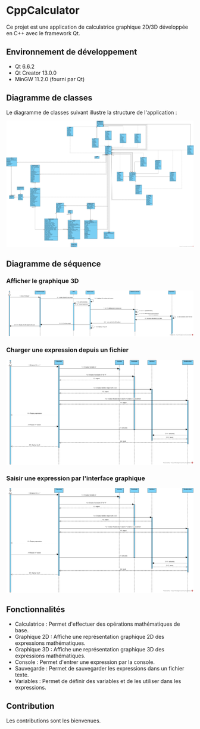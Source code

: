 # CppCalculator

Ce projet est une application de calculatrice graphique 2D/3D développée en C++ avec le framework Qt.

## Environnement de développement

- Qt 6.6.2
- Qt Creator 13.0.0
- MinGW 11.2.0 (fourni par Qt)

## Diagramme de classes

Le diagramme de classes suivant illustre la structure de l'application :

![Class-Diagram5.jpg](docs/Class-Diagram5.jpg)

## Diagramme de séquence

### Afficher le graphique 3D

![Sequence-Diagram1-3DGraph.jpg](docs/Sequence-Diagram1-3DGraph.jpg)

### Charger une expression depuis un fichier

![Sequence-Diagram2-Classicexp.jpg](docs/Sequence-Diagram2-Classicexp.jpg)

### Saisir une expression par l'interface graphique

![Sequence-Diagram2-Classicexp.jpg](docs/Sequence-Diagram2-Classicexp.jpg)

## Fonctionnalités

- Calculatrice : Permet d'effectuer des opérations mathématiques de base.
- Graphique 2D : Affiche une représentation graphique 2D des expressions mathématiques.
- Graphique 3D : Affiche une représentation graphique 3D des expressions mathématiques.
- Console : Permet d'entrer une expression par la console.
- Sauvegarde : Permet de sauvegarder les expressions dans un fichier texte.
- Variables : Permet de définir des variables et de les utiliser dans les expressions.

## Contribution

Les contributions sont les bienvenues.
